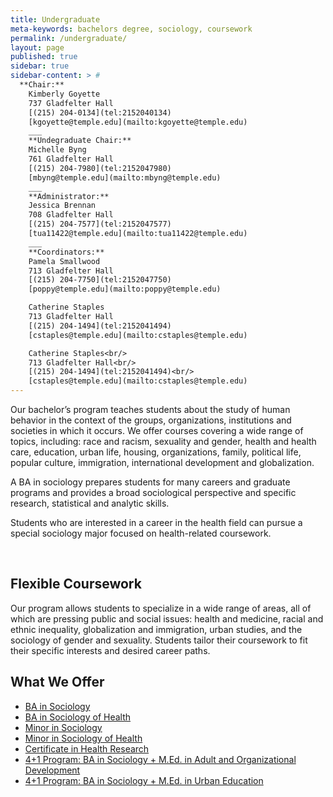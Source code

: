 ```yaml
---
title: Undergraduate
meta-keywords: bachelors degree, sociology, coursework
permalink: /undergraduate/
layout: page
published: true
sidebar: true
sidebar-content: > #
  **Chair:**  
    Kimberly Goyette  
    737 Gladfelter Hall  
    [(215) 204-0134](tel:2152040134)  
    [kgoyette@temple.edu](mailto:kgoyette@temple.edu)
    ___
    **Undegraduate Chair:**  
    Michelle Byng  
    761 Gladfelter Hall  
    [(215) 204-7980](tel:2152047980)  
    [mbyng@temple.edu](mailto:mbyng@temple.edu)  
    ___
    **Administrator:**  
    Jessica Brennan  
    708 Gladfelter Hall 
    [(215) 204-7577](tel:2152047577)  
    [tua11422@temple.edu](mailto:tua11422@temple.edu)  
    ___
    **Coordinators:**  
    Pamela Smallwood  
    713 Gladfelter Hall  
    [(215) 204-7750](tel:2152047750)  
    [poppy@temple.edu](mailto:poppy@temple.edu)  

    Catherine Staples  
    713 Gladfelter Hall  
    [(215) 204-1494](tel:2152041494) 
    [cstaples@temple.edu](mailto:cstaples@temple.edu)

    Catherine Staples<br/>
    713 Gladfelter Hall<br/>
    [(215) 204-1494](tel:2152041494)<br/>
    [cstaples@temple.edu](mailto:cstaples@temple.edu) 
---
```


Our bachelor’s program teaches students about the study of human behavior in the context of the groups, organizations, institutions and societies in which it occurs. We offer courses covering a wide range of topics, including: race and racism, sexuality and gender, health and health care, education, urban life, housing, organizations, family, political life, popular culture, immigration, international development and globalization.

A BA in sociology prepares students for many careers and graduate programs and provides a broad sociological perspective and specific research, statistical and analytic skills.

Students who are interested in a career in the health field can pursue a special sociology major focused on health-related coursework.
<div class="col m12 l4"><br>
</div>

## Flexible Coursework

Our program allows students to specialize in a wide range of areas, all of which are pressing public and social issues: health and medicine, racial and ethnic inequality, globalization and immigration, urban studies, and the  sociology of gender and sexuality. Students tailor their coursework to fit their specific interests and desired career paths.

## What We Offer

 - [BA in Sociology](http://bulletin.temple.edu/undergraduate/liberal-arts/sociology/ba-sociology/)
 - [BA in Sociology of Health](http://bulletin.temple.edu/undergraduate/liberal-arts/sociology/ba-sociology-health-track/)
 - [Minor in Sociology](http://bulletin.temple.edu/undergraduate/liberal-arts/sociology/minor-sociology/)
 - [Minor in Sociology of Health](http://bulletin.temple.edu/undergraduate/liberal-arts/sociology/minor-sociology-health/)
 - [Certificate in Health Research](http://bulletin.temple.edu/undergraduate/liberal-arts/sociology/certificate-health-research/)
 - [4+1 Program: BA in Sociology + M.Ed. in Adult and Organizational Development](http://education.temple.edu/aod/sociology-ba-adult-organizational-development-med)
 - [4+1 Program: BA in Sociology + M.Ed. in Urban Education](http://education.temple.edu/urbaned/accelerated-program-dual-degree-41-sociology-ba-and-urban-education-med)
